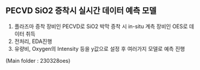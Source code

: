 ## PECVD SiO2 증착시 실시간 데이터 예측 모델
1. 플라즈마 증착 장비인 PECVD로 SiO2 박막 증착 시 in-situ 계측 장비인 OES로 데이터 취득
2. 전처리, EDA진행
3. 유량비, Oxygen의 Intensity 등을 y값으로 설정 후 여러가지 모델로 예측 진행

(Main folder : 230328oes)
